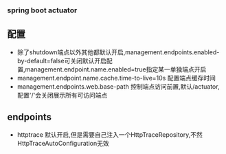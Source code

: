 ### spring boot actuator
## 配置
* 除了shutdown端点以外其他都默认开启,management.endpoints.enabled-by-default=false可关闭默认开启配置,management.endpoint.name.enabled=true指定某一单独端点开启
* management.endpoint.name.cache.time-to-live=10s 配置端点缓存时间
* management.endpoints.web.base-path 控制端点访问前置,默认/actuator,配置'/'会关闭展示所有可访问端点
## endpoints
* httptrace 默认开启,但是需要自己注入一个HttpTraceRepository,不然HttpTraceAutoConfiguration无效